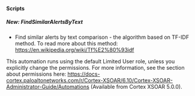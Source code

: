 
#### Scripts

##### New: FindSimilarAlertsByText

- Find similar alerts by text comparison - the algorithm based on TF-IDF method.
To read more about this method: https://en.wikipedia.org/wiki/Tf%E2%80%93idf

This automation runs using the default Limited User role, unless you explicitly
change the permissions.
For more information, see the section about permissions here:
https://docs-cortex.paloaltonetworks.com/r/Cortex-XSOAR/6.10/Cortex-XSOAR-Administrator-Guide/Automations (Available from Cortex XSOAR 5.0.0).
